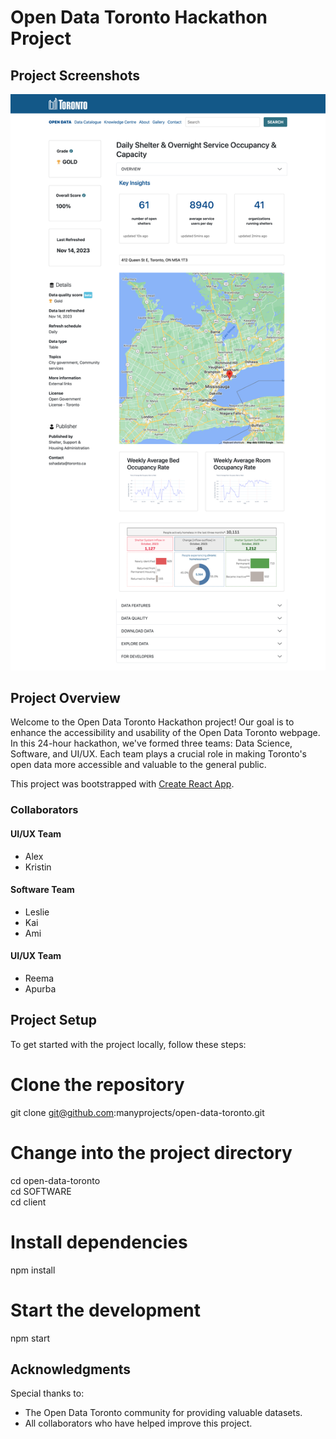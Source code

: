 # Open Data Toronto Hackathon Project

## Project Screenshots
![Screenshot 1](./localhost_3000_.png)

## Project Overview
Welcome to the Open Data Toronto Hackathon project! Our goal is to enhance the accessibility and usability of the Open Data Toronto webpage. In this 24-hour hackathon, we've formed three teams: Data Science, Software, and UI/UX. Each team plays a crucial role in making Toronto's open data more accessible and valuable to the general public.

This project was bootstrapped with [Create React App](https://github.com/facebook/create-react-app).


### Collaborators 
#### UI/UX Team
- Alex
- Kristin

#### Software Team
- Leslie
- Kai
- Ami

#### UI/UX Team
- Reema
- Apurba

## Project Setup
To get started with the project locally, follow these steps:

# Clone the repository
git clone git@github.com:manyprojects/open-data-toronto.git

# Change into the project directory
cd open-data-toronto<br>
cd SOFTWARE<br>
cd client<br>

# Install dependencies
npm install

# Start the development 
npm start

## Acknowledgments

Special thanks to:

- The Open Data Toronto community for providing valuable datasets.
- All collaborators who have helped improve this project.
